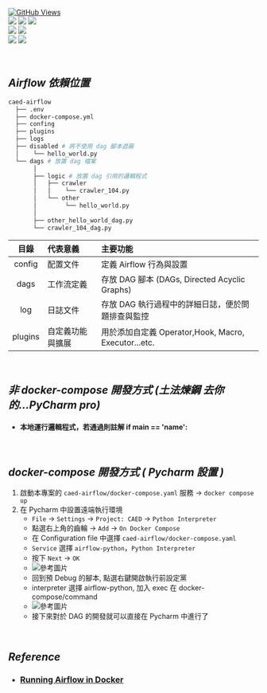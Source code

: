 <a href='https://github.com/dl-jack-123/CAED'><img alt='GitHub Views' src='https://views.whatilearened.today/views/github/dl-jack-123/CAED.svg'> <br> 
[![](https://img.shields.io/badge/Project-Apache_Airflow-blue.svg?style=plastic)](https://github.com/dl-jack-123/CAED) 
[![](https://img.shields.io/badge/Project-Docker-blue.svg?style=plastic)](https://github.com/dl-jack-123/CAED) 
[![](https://img.shields.io/badge/Project-Crawler-blue.svg?style=plastic)](https://github.com/dl-jack-123/CAED) <br>
[![](https://img.shields.io/badge/Language-Python_3.12.0-blue.svg?style=plastic)](https://www.python.org/) 
[![](https://img.shields.io/badge/Operating_System-Windows_10-blue.svg?style=plastic)](https://www.microsoft.com/zh-tw/software-download/windows10) <br>
[![](https://img.shields.io/badge/Database-PostgreSQL-yellow.svg?style=plastic)](https://github.com/dl-jack-123/CAED) 
[![](https://img.shields.io/badge/Database-MongoDB-yellow.svg?style=plastic)](https://github.com/dl-jack-123/CAED)

<br>

## *Airflow 依賴位置*

```bash
caed-airflow
  ├── .env
  ├── docker-compose.yml
  ├── confing
  ├── plugins
  ├── logs
  ├── disabled # 將不使用 dag 腳本遮蔽
  │    └── hello_world.py
  └── dags # 放置 dag 檔案
       │
       ├── logic # 放置 dag 引用的邏輯程式
       │   ├── crawler
       │   │    └── crawler_104.py
       │   └── other
       │        └── hello_world.py
       │
       ├── other_hello_world_dag.py
       └── crawler_104_dag.py
```

| 目錄 | 代表意義 | 主要功能 |
| :--: | :-- | :-- |
| config | 配置文件| 定義 Airflow 行為與設置 |
| dags | 工作流定義| 存放 DAG 腳本 (DAGs, Directed Acyclic Graphs) |
| log | 日誌文件| 存放 DAG 執行過程中的詳細日誌，便於問題排查與監控 |
| plugins |自定義功能與擴展| 用於添加自定義 Operator,Hook, Macro, Executor...etc. |

<br>

## *非 docker-compose 開發方式 (土法煉鋼 去你的...PyCharm pro)*
- #### 本地運行邏輯程式，若通過則註解 if __main__ == '__name__':

<br>

## *docker-compose 開發方式 ( Pycharm 設置 )*

1. 啟動本專案的 `caed-airflow/docker-compose.yaml` 服務 -> `docker compose up`
2. 在 Pycharm 中設置遠端執行環境
    - `File` -> `Settings` -> `Project: CAED` -> `Python Interpreter`
    - 點選右上角的齒輪 -> `Add` -> `On Docker Compose`
    - 在 Configuration file 中選擇 `caed-airflow/docker-compose.yaml`
    - `Service` 選擇 `airflow-python`，`Python Interpreter`
    - 按下 `Next` -> `OK`
    - ![參考圖片](https://airflow.apache.org/docs/apache-airflow/stable/_images/add_container_python_interpreter.png)
    - 回到預 Debug 的腳本, 點選右鍵開啟執行前設定黨
    - interpreter 選擇 airflow-python, 加入 exec 在 docker-compose/command
    - ![參考圖片](https://airflow.apache.org/docs/apache-airflow/stable/_images/docker-compose-pycharm.png)
    - 接下來對於 DAG 的開發就可以直接在 Pycharm 中進行了

<br>

## *Reference*
-  ### [Running Airflow in Docker](https://airflow.apache.org/docs/apache-airflow/stable/howto/docker-compose/index.html)